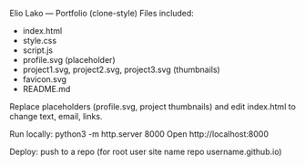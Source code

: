 Elio Lako — Portfolio (clone-style)
Files included:
- index.html
- style.css
- script.js
- profile.svg (placeholder)
- project1.svg, project2.svg, project3.svg (thumbnails)
- favicon.svg
- README.md

Replace placeholders (profile.svg, project thumbnails) and edit index.html to change text, email, links.


Run locally:
python3 -m http.server 8000
Open http://localhost:8000

Deploy: push to a repo (for root user site name repo username.github.io)
